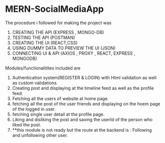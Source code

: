 # MERN-SocialMediaApp

The procedure i followed for making the project was 
1) CREATING THE API (EXPRESS , MONGO-DB)
2) TESTING THE API (POSTMAN)
3) CREATING THE UI (REACT,CSS)
4) USING DUMMY DATA TO PREVIEW THE UI (JSON)
5) CONNECTING UI & API (AXIOS , PROXY , REACT, EXPRESS , MONGODB)


Modules/functionalitites included are
1) Authentication system(REGISTER & LOGIN) with Html validation as well as custom validations.
2) Creating post and displaying at the timeline feed as well as the profile feed.
3) Fetching all the users of website at home page.
4) fetching all the post of the user friends and displaying on the hoem page of the logged in user.
5) fetching single user detail at the profile page.
6) Liking and disliking the post and saving the userId of the person who liked the post.
7) **this module is not ready but the route at the backend is : Following and unfollowing other user.
 
